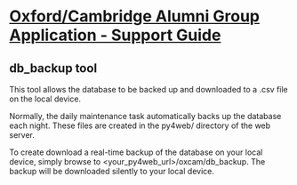 # [Oxford/Cambridge Alumni Group Application - Support Guide](support.md)

## db_backup tool

This tool allows the database to be backed up and downloaded to a .csv file on the local device.

Normally, the daily maintenance task automatically backs up the database each night. These files are created in the py4web/ directory of the web server.

To create download a real-time backup of the database on your local device, simply browse to \<your_py4web_url\>/oxcam/db_backup. The backup will be downloaded silently to your local device.
